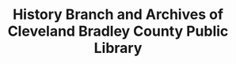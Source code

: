 ---
layout: repo
title: "History Branch and Archives of Cleveland Bradley County Public Library"
id: 6099
permalink: repos/6099/
---
